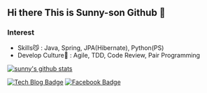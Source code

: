 ## Hi there This is Sunny-son Github 👋

### Interest
- Skills:smirk_cat: : Java, Spring, JPA(Hibernate), Python(PS)
- Develop Culture:palm_tree: : Agile, TDD, Code Review, Pair Programming


[![sunny's github stats](https://github-readme-stats.vercel.app/api?username=kses1010)](https://github.com/anuraghazra/github-readme-stats)

[![Tech Blog Badge](http://img.shields.io/badge/-Tech%20blog-black?style=flat-square&logo=github&link=https://sunny-son.space)](https://www.sunny-son.space/)
[![Facebook Badge](https://img.shields.io/badge/facebook-1877f2?style=flat-square&logo=facebook&logoColor=white&link=https://www.facebook.com/kses1010)](https://www.facebook.com/kses1010)

<!--
**kses1010/kses1010** is a ✨ _special_ ✨ repository because its `README.md` (this file) appears on your GitHub profile.

Here are some ideas to get you started:

- 🔭 I’m currently working on ...
- 🌱 I’m currently learning ...
- 👯 I’m looking to collaborate on ...
- 🤔 I’m looking for help with ...
- 💬 Ask me about ...
- 📫 How to reach me: ...
- 😄 Pronouns: ...
- ⚡ Fun fact: ...
-->
